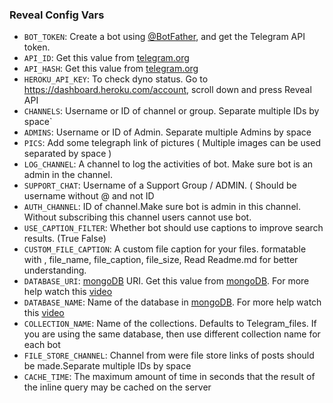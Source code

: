 <h3>Reveal Config Vars</h3>

* `BOT_TOKEN`: Create a bot using [@BotFather](https://telegram.dog/BotFather), and get the Telegram API token.
* `API_ID`: Get this value from [telegram.org](https://my.telegram.org/apps)
* `API_HASH`: Get this value from [telegram.org](https://my.telegram.org/apps) 
* `HEROKU_API_KEY`: To check dyno status. Go to https://dashboard.heroku.com/account, scroll down and press Reveal API
* `CHANNELS`: Username or ID of channel or group. Separate multiple IDs by space`
* `ADMINS`: Username or ID of Admin. Separate multiple Admins by space
* `PICS`: Add some telegraph link of pictures ( Multiple images can be used separated by space )
* `LOG_CHANNEL`: A channel to log the activities of bot. Make sure bot is an admin in the channel.
* `SUPPORT_CHAT`: Username of a Support Group / ADMIN. ( Should be username without @ and not ID
* `AUTH_CHANNEL`: ID of channel.Make sure bot is admin in this channel. Without subscribing this channel users cannot use bot.
* `USE_CAPTION_FILTER`: Whether bot should use captions to improve search results. (True False)
* `CUSTOM_FILE_CAPTION`: A custom file caption for your files. formatable with , file_name, file_caption, file_size, Read Readme.md for better understanding.
* `DATABASE_URI`: [mongoDB](https://www.mongodb.com) URI. Get this value from [mongoDB](https://www.mongodb.com). For more help watch this [video](https://youtu.be/1G1XwEOnxxo)
* `DATABASE_NAME`: Name of the database in [mongoDB](https://www.mongodb.com). For more help watch this [video](https://youtu.be/1G1XwEOnxxo)
* `COLLECTION_NAME`: Name of the collections. Defaults to Telegram_files. If you are using the same database, then use different collection name for each bot
* `FILE_STORE_CHANNEL`: Channel from were file store links of posts should be made.Separate multiple IDs by space
* `CACHE_TIME`: The maximum amount of time in seconds that the result of the inline query may be cached on the server
